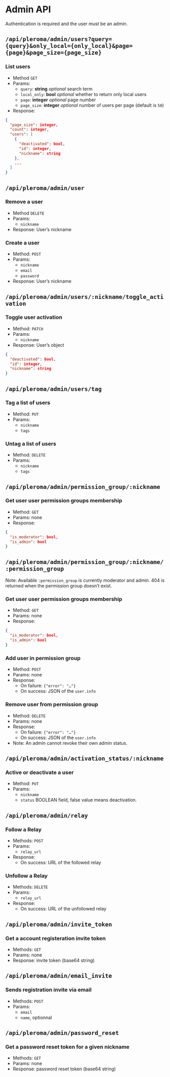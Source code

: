 # Admin API

Authentication is required and the user must be an admin.

## `/api/pleroma/admin/users?query={query}&only_local={only_local}&page={page}&page_size={page_size}`

### List users

- Method `GET`
- Params:
  - `query`: **string** *optional* search term
  - `local_only`: **bool** *optional* whether to return only local users
  - `page`: **integer** *optional* page number
  - `page_size`: **integer** *optional* number of users per page (default is `50`)
- Response:

```JSON
{
  "page_size": integer,
  "count": integer,
  "users": [
    {
      "deactivated": bool,
      "id": integer,
      "nickname": string
    },
    ...
  ]
}
```

## `/api/pleroma/admin/user`

### Remove a user

- Method `DELETE`
- Params:
  - `nickname`
- Response: User’s nickname

### Create a user

- Method: `POST`
- Params:
  - `nickname`
  - `email`
  - `password`
- Response: User’s nickname

## `/api/pleroma/admin/users/:nickname/toggle_activation`

### Toggle user activation

- Method: `PATCH`
- Params:
  - `nickname`
- Response: User’s object

```JSON
{
  "deactivated": bool,
  "id": integer,
  "nickname": string
}
```

## `/api/pleroma/admin/users/tag`

### Tag a list of users

- Method: `PUT`
- Params:
  - `nickname`
  - `tags`

### Untag a list of users

- Method: `DELETE`
- Params:
  - `nickname`
  - `tags`

## `/api/pleroma/admin/permission_group/:nickname`

### Get user user permission groups membership

- Method: `GET`
- Params: none
- Response:

```JSON
{
  "is_moderator": bool,
  "is_admin": bool
}
```

## `/api/pleroma/admin/permission_group/:nickname/:permission_group`

Note: Available `:permission_group` is currently moderator and admin. 404 is returned when the permission group doesn’t exist.

### Get user user permission groups membership

- Method: `GET`
- Params: none
- Response:

```JSON
{
  "is_moderator": bool,
  "is_admin": bool
}
```

### Add user in permission group

- Method: `POST`
- Params: none
- Response:
  - On failure: `{"error": "…"}`
  - On success: JSON of the `user.info`

### Remove user from permission group

- Method: `DELETE`
- Params: none
- Response:
  - On failure: `{"error": "…"}`
  - On success: JSON of the `user.info`
- Note: An admin cannot revoke their own admin status.

## `/api/pleroma/admin/activation_status/:nickname`

### Active or deactivate a user

- Method: `PUT`
- Params:
  - `nickname`
  - `status` BOOLEAN field, false value means deactivation.

## `/api/pleroma/admin/relay`

### Follow a Relay

- Methods: `POST`
- Params:
  - `relay_url`
- Response:
  - On success: URL of the followed relay

### Unfollow a Relay

- Methods: `DELETE`
- Params:
  - `relay_url`
- Response:
  - On success: URL of the unfollowed relay

## `/api/pleroma/admin/invite_token`

### Get a account registeration invite token

- Methods: `GET`
- Params: none
- Response: invite token (base64 string)

## `/api/pleroma/admin/email_invite`

### Sends registration invite via email

- Methods: `POST`
- Params:
  - `email`
  - `name`, optionnal

## `/api/pleroma/admin/password_reset`

### Get a password reset token for a given nickname

- Methods: `GET`
- Params: none
- Response: password reset token (base64 string)
